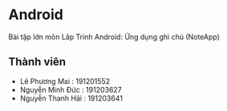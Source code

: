 # Android
Bài tập lớn môn Lâp Trình Android: Ứng dụng ghi chú (NoteApp)
## Thành viên
* Lê Phương Mai : 191201552
* Nguyễn Minh Đức : 191203627
* Nguyễn Thanh Hải : 191203641
  
  
  
